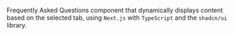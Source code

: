 Frequently Asked Questions component that dynamically displays content based on the selected tab, using `Next.js` with `TypeScript` and the `shadcn/ui` library.
